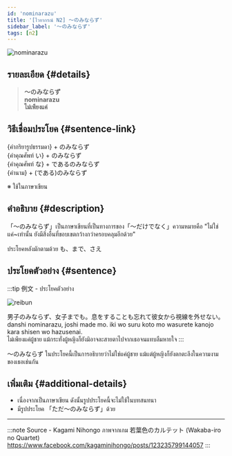 ```yaml
---
id: 'nominarazu'
title: '[ไวยากรณ์ N2] 〜のみならず'
sidebar_label: '〜のみならず'
tags: [n2]
---
```


![nominarazu](https://res.cloudinary.com/kagamiweb/image/upload/v1631625613/nihongo/grammar/n2/nominarazu.png)

## รายละเอียด {#details}

> **〜のみならず**  
> **nominarazu**  
> **ไม่เพียงแค่**

## วิธีเชื่อมประโยค {#sentence-link}

{คำกริยารูปธรรมดา} + のみならず  
{คำคุณศัพท์ い} + のみならず  
{คำคุณศัพท์ な} + であるのみならず  
{คำนาม} + (である)のみならず  

※ ใช้ในภาษาเขียน

## คำอธิบาย {#description}

「〜のみならず」เป็นภาษาเขียนที่เป็นทางการของ「〜だけでなく」ความหมายคือ "ไม่ใช่แค่~เท่านั้น ยังมีสิ่งอื่นที่ขอบเขตกว้างกว่าครอบคลุมอีกด้วย"

ประโยคหลังมักตามด้วย も、まで、さえ

## ประโยคตัวอย่าง {#sentence}

:::tip 例文 - ประโยคตัวอย่าง

![reibun](https://res.cloudinary.com/kagamiweb/image/upload/v1631950416/nihongo/grammar/n2/reibun/nominarazu.jpg)

男子のみならず、女子までも。息をすることも忘れて彼女から視線を外せない。  
danshi nominarazu, joshi made mo. iki wo suru koto mo wasurete kanojo kara shisen wo hazusenai.  
ไม่เพียงแค่ผู้ชาย แม้กระทั่งผู้หญิงก็ยังมิอาจละสายตาไปจากเธอจนแทบลืมหายใจ
:::

〜のみならず ในประโยคนี้เป็นการอธิบายว่าไม่ใช่แค่ผู้ชาย แม้แต่ผู้หญิงก็ยังตกตะลึงในความงามของเธอเช่นกัน

## เพิ่มเติม {#additional-details}

- เนื่องจากเป็นภาษาเขียน ดังนั้นรูปประโยคนี้จะไม่ใช้ในบทสนทนา
- มีรูปประโยค 「ただ〜のみならず」ด้วย

---
:::note Source - Kagami Nihongo
ภาพจากเกม 若葉色のカルテット (Wakaba-iro no Quartet)  
https://www.facebook.com/kagaminihongo/posts/123235799144057
:::